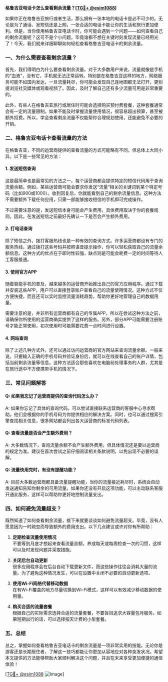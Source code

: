 **格鲁吉亚电话卡怎么查看剩余流量？[[TG💪+ @esim1088](https://t.me/s/esim1088)]**

如果你正在格鲁吉亚旅行或者生活，那么拥有一张本地的电话卡是必不可少的。无论是为了通话、发短信还是上网，一张合适的电话卡能让你的生活和旅行更加便利。但是，当你使用格鲁吉亚电话卡时，你可能会遇到一个问题——如何查看自己的剩余流量呢？这可不是个小问题，毕竟谁都不想在关键时刻发现流量已经用光了！今天，我们就来详细聊聊如何轻松查看格鲁吉亚电话卡的剩余流量。

### **一、为什么需要查看剩余流量？**

首先，我们得明白为什么要查看剩余流量。对于大多数用户来说，流量就像是手机的“血液”，没有它，手机就无法正常运转。特别是在格鲁吉亚这样的地方，网络服务可能不如国内发达，一旦流量耗尽，你可能会发现自己连地图都无法打开，更别提浏览社交媒体或观看视频了。因此，及时了解自己还有多少流量可用是非常重要的。

此外，有些人在格鲁吉亚旅行或居住时可能会选择购买预付费套餐，这种套餐通常会有一定的流量限制。如果不能及时掌握流量使用情况，很容易超出预算，甚至被额外扣费。所以，学会查看剩余流量不仅能帮你合理规划使用，还能避免不必要的开销。

### **二、格鲁吉亚电话卡查看流量的方法**

在格鲁吉亚，不同的运营商提供的查看流量的方式可能略有不同，但总体上大同小异。以下是一些常见的方法：

#### **1. 发送短信查询**
这是最简单也是最常见的方法之一。每个运营商都会提供特定的短信代码用于查询流量余额。例如，某些运营商可能会要求你发送“流量”相关的关键词到某个特定号码（比如900或1000）。收到回复后，你就能看到自己的剩余流量信息。这种方法不需要额外下载任何应用，只需一部能够接收短信的手机即可完成操作。

不过需要注意的是，发送短信本身可能会产生费用，具体费用取决于你的套餐规则。因此，在发送短信之前最好先确认一下是否会产生额外费用。

#### **2. 打电话查询**
除了短信之外，拨打客服热线也是一种有效的查询方式。许多运营商都设有专门的服务热线，通过拨打这些号码并按照语音提示操作，你可以轻松获取自己的流量余额信息。这种方式的优点在于即时性较强，缺点则是可能会耗费一定的时间等待人工客服接通。

#### **3. 使用官方APP**
随着智能手机的普及，越来越多的运营商开始推出自己的官方应用程序。通过下载并安装这些APP，用户可以直接登录账户查看自己的流量使用情况。这种方式不仅方便快捷，而且还可以实时监控流量消耗趋势，帮助你更好地管理自己的数据用量。

需要注意的是，并非所有运营商都有自己的专属APP，所以在尝试这种方法之前，请确保你所使用的运营商确实提供了这样的服务。另外，部分APP可能需要注册账号才能正常使用，初次使用时可能需要花费一点时间进行设置。

#### **4. 网站查询**
除了上述几种方式外，还可以通过访问运营商的官方网站来查询流量余额。一般来说，只要输入正确的手机号码并验证身份后，就可以在线查看自己的账户详情，包括当前剩余流量等信息。这种方法适合那些喜欢在电脑前处理事务的人群，尤其是在旅行途中不方便携带手机的情况下。

### **三、常见问题解答**

#### **Q: 如果我忘记了运营商提供的查询代码怎么办？**
A: 如果你忘记了具体的查询代码，可以尝试直接联系运营商的客服中心寻求帮助。他们会根据你的手机号码为你提供相应的解决方案。同时，也可以通过搜索引擎查找相关信息，很多网站都会列出各大运营商的标准代码列表。

#### **Q: 查看流量是否会产生额外费用？**
A: 大多数情况下，查询流量余额不会产生额外费用，但具体情况还是要以运营商的规定为准。建议在首次尝试之前仔细阅读相关条款说明，以免出现不必要的误解。

#### **Q: 流量快用完时，有没有提醒功能？**
A: 目前大多数运营商都具备流量提醒功能，当你的流量接近耗尽时，系统会自动发送通知告知你剩余的可用流量。如果你还没有开启这项功能，可以主动联系客服开通此服务，这样可以帮助你更好地控制流量支出。

### **四、如何避免流量超支？**

既然知道了如何查看剩余流量，接下来就要谈谈如何避免流量超支。毕竟，没有人愿意因为一时疏忽而导致额外的费用支出。以下几点建议或许对你有所帮助：

1. **定期检查流量使用情况**  
   不要等到月底才想起来查看流量余额，养成每天或每周检查一次的习惯，这样可以及时发现问题并采取措施。

2. **关闭后台自动更新**  
   很多应用程序会在后台自动下载更新文件，而这些操作往往会消耗大量的流量。为了避免这种情况发生，可以在设置中关闭不必要的自动更新选项。

3. **使用Wi-Fi网络代替移动数据**  
   在有Wi-Fi覆盖的地方尽量切换到Wi-Fi模式，这样可以有效减少移动数据的使用量。

4. **购买合适的流量套餐**  
   根据自己的实际需求选择合适的流量套餐，不要盲目追求大容量包月服务。如果短期出行的话，可以选择按天计费的小型套餐。

### **五、总结**

总之，掌握如何查看格鲁吉亚电话卡的剩余流量是一项非常实用的技能。无论你是游客还是长期居住者，了解这一技巧都能让你更加从容地应对各种突发状况。希望本文提供的方法能够帮助大家顺利解决这个问题，并且在未来享受更加便捷的通信体验！

[[TG💪+ @esim1088](https://t.me/s/esim1088) ![Image](https://i.postimg.cc/4NQfJmqS/Snipaste-2025-05-13-00-14-12.png)]